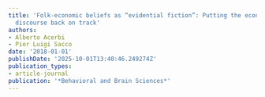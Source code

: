 ```yaml
---
title: 'Folk-economic beliefs as “evidential fiction”: Putting the economic public
  discourse back on track'
authors:
- Alberto Acerbi
- Pier Luigi Sacco
date: '2018-01-01'
publishDate: '2025-10-01T13:40:46.249274Z'
publication_types:
- article-journal
publication: '*Behavioral and Brain Sciences*'
---
```

